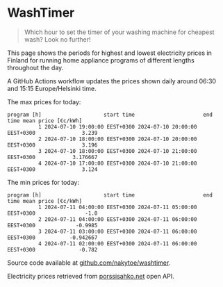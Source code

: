 
# WashTimer

> Which hour to set the timer of your washing machine for cheapest wash? Look no further!

This page shows the periods for highest and lowest electricity prices in Finland 
for running home appliance programs of different lengths throughout the day. 

A GitHub Actions workflow updates the prices shown daily around 06:30 and 15:15 Europe/Helsinki time.

The max prices for today:

	program [h]                    start time                      end time mean price [€c/kWh]
	          1 2024-07-10 19:00:00 EEST+0300 2024-07-10 20:00:00 EEST+0300               3.239
	          2 2024-07-10 18:00:00 EEST+0300 2024-07-10 20:00:00 EEST+0300               3.196
	          3 2024-07-10 18:00:00 EEST+0300 2024-07-10 21:00:00 EEST+0300            3.176667
	          4 2024-07-10 17:00:00 EEST+0300 2024-07-10 21:00:00 EEST+0300               3.124

The min prices for today:

	program [h]                    start time                      end time mean price [€c/kWh]
	          1 2024-07-11 04:00:00 EEST+0300 2024-07-11 05:00:00 EEST+0300                -1.0
	          2 2024-07-11 04:00:00 EEST+0300 2024-07-11 06:00:00 EEST+0300             -0.9985
	          3 2024-07-11 03:00:00 EEST+0300 2024-07-11 06:00:00 EEST+0300           -0.942667
	          4 2024-07-11 02:00:00 EEST+0300 2024-07-11 06:00:00 EEST+0300              -0.782


Source code available at [github.com/nakytoe/washtimer](https://github.com/nakytoe/washtimer).

Electricity prices retrieved from [porssisahko.net](https://porssisahko.net/api) open API.
